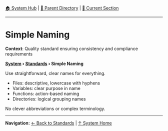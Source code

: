 [🏠 System Hub](../INDEX.md) | [📁 Parent Directory](./) | [📖 Current Section](#)

---

# Simple Naming

**Context**: Quality standard ensuring consistency and compliance requirements


**[System](../INDEX.md) › [Standards](../STANDARDS.md) › Simple Naming**

Use straightforward, clear names for everything.

- Files: descriptive, lowercase with hyphens
- Variables: clear purpose in name
- Functions: action-based naming
- Directories: logical grouping names

No clever abbreviations or complex terminology.

---
**Navigation:** [← Back to Standards](../STANDARDS.md) | [↑ System Home](../INDEX.md)
